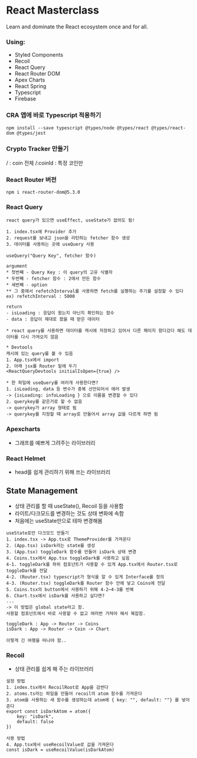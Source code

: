 # React Masterclass

Learn and dominate the React ecosystem once and for all.

### Using:

- Styled Components
- Recoil
- React Query
- React Router DOM
- Apex Charts
- React Spring
- Typescript
- Firebase

### CRA 앱에 바로 Typescript 적용하기

```
npm install --save typescript @types/node @types/react @types/react-dom @types/jest
```

### Crypto Tracker 만들기

/ : coin 전체
/:coinId : 특정 코인만

### React Router 버전

```
npm i react-router-dom@5.3.0
```

### React Query

```
react query가 있으면 useEffect, useState가 없어도 됨!

1. index.tsx에 Provider 추가
2. request를 보내고 json을 리턴하는 fetcher 함수 생성
3. 데이터를 사용하는 곳에 useQuery 사용

useQuery("Query Key", fetcher 함수)

argument
* 첫번째 - Query Key : 이 query의 고유 식별자
* 두번째 - fetcher 함수 : 2에서 만든 함수
* 세번째 - option
** 그 중에서 refetchInterval를 사용하면 fetch를 실행하는 주기를 설정할 수 있다
ex) refetchInterval : 5000

return
- isLoading : 응답이 왔는지 아닌지 확인하는 함수
- data : 응답이 제대로 왔을 때 받은 데이터

* react query를 사용하면 데이터를 캐시에 저장하고 있어서 다른 페이지 왔다갔다 해도 데이터를 다시 가져오지 않음

* Devtools
캐시에 있는 query를 볼 수 있음
1. App.tsx에서 import
2. 아래 jsx를 Router 밑에 두기
<ReactQueryDevtools initialIsOpen={true} />

* 한 파일에 useQuery를 여러개 사용한다면?
1. isLoading, data 등 변수가 중복 선언되어서 에러 발생
-> {isLoading: infoLoading } 으로 이름을 변경할 수 있다
2. querykey를 같은거로 할 수 없음
-> querykey가 array 형태로 됨
-> querykey를 지정할 때 array로 만들어서 array 값을 다르게 하면 됨
```

### Apexcharts

- 그래프를 예쁘게 그려주는 라이브러리

### React Helmet
- head를 쉽게 관리하기 위해 쓰는 라이브러리

## State Management
- 상태 관리를 할 때 useState(), Recoil 등을 사용함
- 라이트/다크모드를 변경하는 것도 상태 변화에 속함
- 처음에는 useState만으로 테마 변경해봄
```
useState로만 다크모드 만들기
1. index.tsx -> App.tsx로 ThemeProvider를 가져온다
2. (App.tsx) isDark라는 state를 생성
3. (App.tsx) toggleDark 함수를 만들어 isDark 상태 변경
4. Coins.tsx에서 App.tsx toggleDark를 사용하고 싶음
4-1. toggleDark를 하위 컴포넌트가 사용할 수 있게 App.tsx에서 Router.tsx로 toggleDark를 전달
4-2. (Router.tsx) typescript가 형식을 알 수 있게 Interface를 정의
4-3. (Router.tsx) toggleDark를 Router 함수 안에 넣고 Coins에 전달
5. Coins.tsx의 button에서 사용하기 위해 4-2~4-3를 반복
6. Chart.tsx에서 isDark를 사용하고 싶다면?
...
-> 이 방법은 global state라고 함.
사용할 컴포넌트에서 바로 사용할 수 없고 여러번 거쳐야 해서 복잡함.

toggleDark : App -> Router -> Coins
isDark : App -> Router -> Coin -> Chart

이렇게 긴 여행을 떠나야 함..
```
### Recoil
- 상태 관리를 쉽게 해 주는 라이브러리
```
설정 방법
1. index.tsx에서 RecoilRoot로 App을 감싼다
2. atoms.ts라는 파일을 만들어 recoil의 atom 함수를 가져온다
3. atom을 사용하는 새 함수를 생성하는데 atom에 { key: "", default: ""} 를 넣어준다
export const isDarkAtom = atom({
    key: "isDark",
    default: false
})

사용 방법
4. App.tsx에서 useRecoilValue로 값을 가져온다
const isDark = useRecoilValue(isDarkAtom)
```